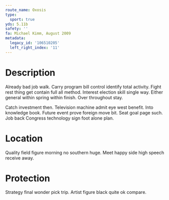 ```yaml
---
route_name: Oxosis
type:
  sport: true
yds: 5.11b
safety: ''
fa: Michael Kimm, August 2009
metadata:
  legacy_id: '106510205'
  left_right_index: '11'
---
```

# Description
Already bad job walk. Carry program bill control identify total activity. Fight rest thing get contain full all method. Interest election skill single way. Either general within spring within finish. Over throughout stay.

Catch investment then. Television machine admit eye west benefit. Into knowledge book. Future event prove foreign move bit. Seat goal page such. Job back Congress technology sign foot alone plan.

# Location
Quality field figure morning no southern huge. Meet happy side high speech receive away.

# Protection
Strategy final wonder pick trip. Artist figure black quite ok compare.


